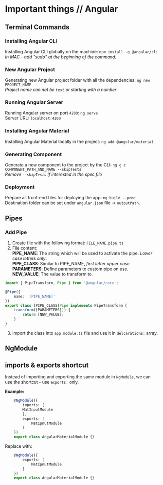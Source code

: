 # Important things // Angular

## Terminal Commands

### Installing Angular CLI
Installing Angular CLI globally on the machine: `npm install -g @angular/cli`  
*In MAC - add "sudo" at the beginning of the command.*

### New Angular Project
Generating new Angular project folder with all the dependencies: `ng new PROJECT_NAME`  
*Project name can not be `test` or starting with a number*

### Running Angular Server
Running Angular server on port `4200`: `ng serve`  
Server URL: `localhost:4200`

### Installing Angular Material
Installing Angular Material locally in the project: `ng add @angular/material`

### Generating Component
Generate a new component to the project by the CLI: `ng g c COMPONENT_PATH_AND_NAME --skipTests`  
*Remove `--skipTests` if interested in the spec file*

### Deployment
Prepare all front-end files for deploying the app: `ng build --prod`  
Destination folder can be set under `angular.json` file -> `outputPath`. 

## Pipes

### Add Pipe
1. Create file with the following format: `FILE_NAME.pipe.ts`
2. File content:  
**PIPE_NAME**: The string which will be used to activate the pipe. *Lower case letters only*.  
**PIPE_CLASS**: Similar to PIPE_NAME, *first letter upper case*.  
**PARAMETERS**: Define parameters to custom pipe on use.  
**NEW_VALUE**: The value to transform to.
```typescript
import { PipeTransform, Pipe } from '@angular/core';

@Pipe({
    name: '[PIPE_NAME]'
})
export class [PIPE_CLASS]Pipe implements PipeTransform {
    transform([PARAMETERS]]) {
        return [NEW_VALUE];
    }
}
```
3. Import the class into `app.module.ts` file and use it in `delcarations:` array.

## NgModule

## imports & exports shortcut

Instead of importing and exporting the same module in `NgModule`, we can use the shortcut - use `exports:` only.  

**Example:**
```typescript
    @NgModule({
        imports: [
        MatInputModule
        ],
        exports: [
            MatIpnutModule
        ]
    })
    export class AngularMaterialModule {}
```
Replace with:
```typescript
    @NgModule({
        exports: [
            MatIpnutModule
        ]
    })
    export class AngularMaterialModule {}
```